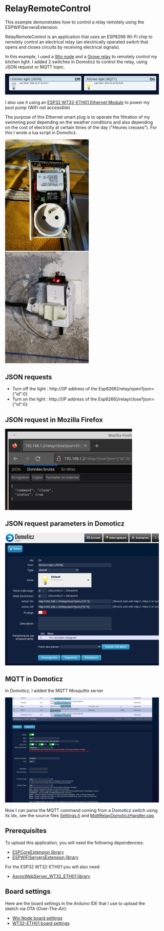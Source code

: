 # RelayRemoteControl

This example demonstrates how to control a relay remotely using the ESPWiFiServersExtension.

RelayRemoteControl is an application that uses an ESP8266 Wi-Fi chip to remotely control an electrical relay (an electrically operated switch that opens and closes circuits by receiving electrical signals).

In this example, I used a [Wio node](https://wiki.seeedstudio.com/Wio_Node/) and a [Grove relay](https://wiki.seeedstudio.com/Grove-Relay/) to remotely control my kitchen light. 
I added 2 switches in Domoticz to control the relay, using JSON request or MQTT topic.

![JSON and MQTT buttons in Domoticz](https://github.com/gerald-guiony/ESPWiFiServersExtension/blob/master/examples/RelayRemoteControl/doc/img/KLightJsonMqtt.png)

I also use it using an [ESP32 WT32-ETH01 Ethernet Module](https://werner.rothschopf.net/microcontroller/202401_esp32_wt32_eth01_en.htm) to power my pool pump (WiFi not accessible)

The purpose of this Ethernet smart plug is to operate the filtration of my swimming pool depending on the weather conditions and also depending on the cost of electricity at 
certain times of the day ("Heures creuses"). For this I wrote a lua script in Domoticz.

![WT32 ETH01 smart plug](https://github.com/gerald-guiony/ESPWiFiServersExtension/blob/master/examples/RelayRemoteControl/doc/img/WT32ETHSmartPlug.jpg)
![WT32 ETH01 smart plug plugged in](https://github.com/gerald-guiony/ESPWiFiServersExtension/blob/master/examples/RelayRemoteControl/doc/img/WT32ETHSmartPlugIn.jpg)

## JSON requests

* Turn off the light :  http://[IP address of the Esp8266]/relay/open?json={"id":0}
* Turn on the light  :  http://[IP address of the Esp8266]/relay/close?json={"id":0}

## JSON request in Mozilla Firefox 

![Example in Firefox](https://github.com/gerald-guiony/ESPWiFiServersExtension/blob/master/examples/RelayRemoteControl/doc/img/FirefoxCloseRelay.png)

## JSON request parameters in Domoticz

![Configuration in Domoticz](https://github.com/gerald-guiony/ESPWiFiServersExtension/blob/master/examples/RelayRemoteControl/doc/img/DomoticzOpenCloseRelay.png)

## MQTT in Domoticz

In Domoticz, I added the MQTT Mosquitto server 

![MQTT mosquitto server settings](https://github.com/gerald-guiony/ESPWiFiServersExtension/blob/master/examples/RelayRemoteControl/doc/img/MqttInDomoticz.png)

Now I can parse the MQTT command coming from a Domoticz switch using its idx, see the source files [Settings.h](https://github.com/gerald-guiony/ESPWiFiServersExtension/blob/master/examples/RelayRemoteControl/Settings.h) and [MqttRelayDomoticzHandler.cpp](https://github.com/gerald-guiony/ESPWiFiServersExtension/blob/master/examples/RelayRemoteControl/MqttRelayDomoticzHandler.cpp)

## Prerequisites

To upload this application, you will need the following dependencies:
* [ESPCoreExtension library](https://github.com/gerald-guiony/ESPCoreExtension)
* [ESPWiFiServersExtension library](https://github.com/gerald-guiony/ESPWiFiServersExtension)

For the ESP32 WT32-ETH01 you will also need:
* [AsyncWebServer_WT32_ETH01 library](https://github.com/gerald-guiony/AsyncWebServer_WT32_ETH01)

## Board settings

Here are the board settings in the Arduino IDE that I use to upload the sketch via OTA (Over-The-Air):

* [Wio Node board settings](https://github.com/gerald-guiony/ESPWiFiServersExtension/blob/master/examples/RelayRemoteControl/doc/WioNodeBoardSettings.png)
* [WT32-ETH01 board settings](https://github.com/gerald-guiony/ESPWiFiServersExtension/blob/master/examples/RelayRemoteControl/doc/WT32ETH01BoardSettings.png)
